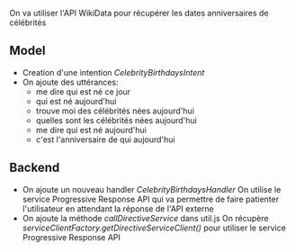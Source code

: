 On va utiliser l'API WikiData pour récupérer les dates anniversaires de célébrités

## Model

- Creation d'une intention _CelebrityBirthdaysIntent_
- On ajoute des uttérances:
  - me dire qui est né ce jour
  - qui est né aujourd'hui
  - trouve moi des célébrités nées aujourd'hui
  - quelles sont les célébrités nées aujourd'hui
  - me dire qui est né aujourd'hui
  - c'est l'anniversaire de qui aujourd'hui

## Backend

- On ajoute un nouveau handler _CelebrityBirthdaysHandler_
  On utilise le service Progressive Response API qui va permettre de faire patienter l'utilisateur en attendant la réponse de l'API externe
- On ajoute la méthode _callDirectiveService_ dans util.js
  On récupère _serviceClientFactory.getDirectiveServiceClient()_ pour utiliser le service Progressive Response API
